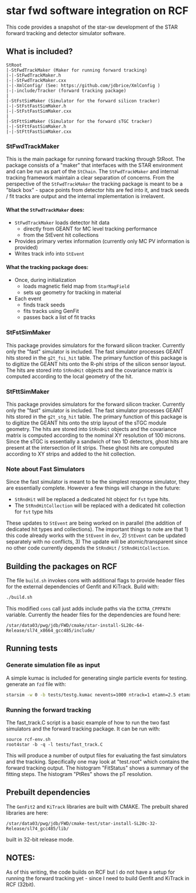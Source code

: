 # star fwd software integration on RCF
This code provides a snapshot of the star-sw development of the STAR forward tracking and detector simulator software.

## What is included?
```
StRoot
|-StFwdTrackMaker (Maker for running forward tracking)
|-|-StFwdTrackMaker.h
|-|-StFwdTrackMaker.cxx
|-|-XmlConfig/ (See: https://github.com/jdbrice/XmlConfig )
|-|-include/Tracker (forward tracking package)
|
|-StFstSimMaker (Simulator for the forward silicon tracker)
|-|-StFstFastSimMaker.h
|-|-StFstFastSimMaker.cxx
|
|-StFttSimMaker (Simulator for the forward sTGC tracker)
|-|-StFttFastSimMaker.h
|-|-StFttFastSimMaker.cxx
```

### StFwdTrackMaker
This is the main package for running forward tracking through StRoot. The package consists of a "maker" that interfaces with the STAR environment and can be run as part of the `StChain`.  The `StFwdTrackMaker` and internal tracking framework maintain a clear separation of concerns. From the perspective of the `StFwdTrackMaker` the tracking package is meant to be a "black box" - space points from detector hits are fed into it, and track seeds / fit tracks are output and the internal implementation is irrelavent.  
#### What the `StFwdTrackMaker` does:
- `StFwdTrackMaker` loads detector hit data
  - directly from GEANT for MC level tracking performance
  - from the StEvent hit collections
- Provides primary vertex information (currently only MC PV information is provided)
- Writes track info into `StEvent`

#### What the tracking package does:
- Once, during initialization
  - loads magnetic field map from `StarMagField`
  - sets up geometry for tracking in material 
- Each event
  - finds track seeds
  - fits tracks using GenFit
  - passes back a list of fit tracks 
  

### StFstSimMaker
This package provides simulators for the forward silicon tracker. Currently only the "fast" simulator is included. The fast simulator processes GEANT hits stored in the `g2t_fsi_hit` table. The primary function of this package is to digitize the GEANT hits onto the R-phi strips of the silicon sensor layout. The hits are stored into `StRndHit` objects and the covariance matrix is computed according to the local geometry of the hit.

### StFttSimMaker
This package provides simulators for the forward silicon tracker. Currently only the "fast" simulator is included. The fast simulator processes GEANT hits stored in the `g2t_stg_hit` table. The primary function of this package is to digitize the GEANT hits onto the strip layout of the sTGC module geometry. The hits are stored into `StRndHit` objects and the covariance matrix is computed according to the nominal XY resolution of 100 microns. Since the sTGC is essentially a sandwich of two 1D detectors, ghost hits are present at the intersection of lit strips. These ghost hits are computed according to XY strips and added to the hit collection. 


### Note about Fast Simulators
Since the fast simulator is meant to be the simplest response simulator, they are essentially complete.
However a few things will change in the future:
- `StRndHit` will be replaced a dedicated hit object for `fst` type hits. 
- The `StRndHitCollection` will be replaced with a dedicated hit collection for `fst` type hits

These updates to `StEvent` are being worked on in parallel (the addition of dedicated hit types and collections). The important things to note are that 1) this code already works with the `StEvent` in `dev`, 2) `StEvent` can be updated separately with no conflicts, 3) The update will be atomic/transparent since no other code currently depends the `StRndHit` / `StRndHitCollection`.


## Building the packages on RCF
The file `build.sh` invokes cons with additional flags to provide header files for the external dependencies of Genfit and KiTrack.
Build with:
```sh
./build.sh
```
This modified `cons` call just adds include paths via the `EXTRA_CPPPATH` variable. Currently the header files for the dependencies are found here:
```
/star/data03/pwg/jdb/FWD/cmake/star-install-SL20c-64-Release/sl74_x8664_gcc485/include/
```

## Running tests
### Generate simulation file as input 
A simple kumac is included for generating single particle events for testing.
generate an `fzd` file with:
```sh
starsim -w 0 -b tests/testg.kumac nevents=1000 ntrack=1 etamn=2.5 etamx=4.0 ptmn=0.2 ptmx=1.0
```

### Running the forward tracking

The fast_track.C script is a basic example of how to run the two fast simulators and the forward tracking package.
It can be run with:
```
source rcf-env.sh
root4star -b -q -l tests/fast_track.C
```
This will produce a number of output files for evaluating the fast simulators and the tracking.
Specifically one may look at "test.root" which contains the forward tracking output. 
The histogram "FitStatus" shows a summary of the fitting steps.
The histogram "PtRes" shows the pT resolution.


## Prebuilt dependencies
The `GenFit2` and `KiTrack` libraries are built with CMAKE. The prebuilt shared libraries are here:
```
/star/data03/pwg/jdb/FWD/cmake-test/star-install-SL20c-32-Release/sl74_gcc485/lib/
```
built in 32-bit release mode.



## NOTES:
As of this writing, the code builds on RCF but I do not have a setup for running the forward tracking yet - since I need to build Genfit and KiTrack in RCF (32bit).
